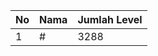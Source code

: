 | No | Nama            | Jumlah Level |
|----|-----------------|--------------|
| 1  | #    |    3288        |
